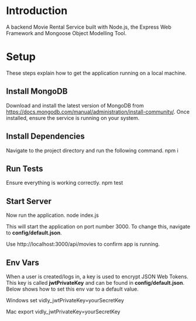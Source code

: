 # Introduction

A backend Movie Rental Service built with Node.js, the Express Web Framework and Mongoose Object Modelling Tool.

# Setup
These steps explain how to get the application running on a local machine.

## Install MongoDB
Download and install the latest version of MongoDB from https://docs.mongodb.com/manual/administration/install-community/.
Once installed, ensure the service is running on your system.

## Install Dependencies
Navigate to the project directory and run the following command.
    npm i

## Run Tests
Ensure everything is working correctly.
    npm test

## Start Server
Now run the application.
    node index.js

This will start the application on port number 3000.
To change this, navigate to **config/default.json**.

Use http://localhost:3000/api/movies to confirm app is running.

## Env Vars
When a user is created/logs in, a key is used to encrypt JSON Web Tokens.
This key is called **jwtPrivateKey** and can be found in **config/default.json**.
Below shows how to set this env var to a default value.

Windows
    set vidly_jwtPrivateKey=yourSecretKey

Mac
    export vidly_jwtPrivateKey=yourSecretKey